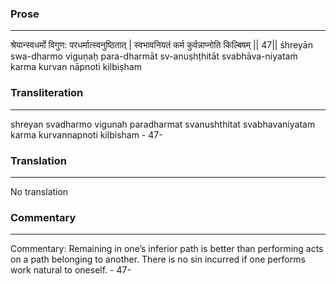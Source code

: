 ### Prose 
 --- 
श्रेयान्स्वधर्मो विगुण: परधर्मात्स्वनुष्ठितात् |
स्वभावनियतं कर्म कुर्वन्नाप्नोति किल्बिषम् || 47||
śhreyān swa-dharmo viguṇaḥ para-dharmāt sv-anuṣhṭhitāt
svabhāva-niyataṁ karma kurvan nāpnoti kilbiṣham

### Transliteration 
 --- 
shreyan svadharmo vigunah paradharmat svanushthitat svabhavaniyatam karma kurvannapnoti kilbisham - 47-

### Translation 
 --- 
No translation

### Commentary 
 --- 
Commentary: Remaining in one’s inferior path is better than performing acts on a path belonging to another. There is no sin incurred if one performs work natural to oneself. - 47-